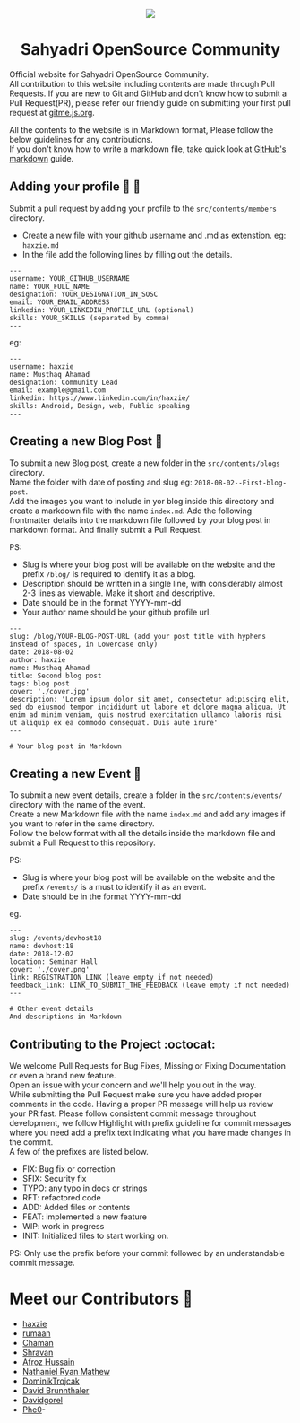 <p align="center">
<img src="https://raw.githubusercontent.com/haxzie/sosc-website/master/src/images/logo_main.png"/>
</p>
<h1 align="center">Sahyadri OpenSource Community</h1>

Official website for Sahyadri OpenSource Community.  
All contribution to this website including contents are made through Pull Requests. If you are new to Git and GitHub and don't know how to submit a Pull Request(PR), please refer our friendly guide on submitting your first pull request at [gitme.js.org](https://gitme.js.org).  

All the contents to the website is in Markdown format, Please follow the below guidelines for any contributions.  
If you don't know how to write a markdown file, take quick look at [GitHub's markdown](https://guides.github.com/features/mastering-markdown/) guide.

## Adding your profile :boy: :girl:
Submit a pull request by adding your profile to the `src/contents/members` directory.  
- Create a new file with your github username and .md as extenstion. eg: `haxzie.md`
- In the file add the following lines by filling out the details.
```
---
username: YOUR_GITHUB_USERNAME
name: YOUR_FULL_NAME
designation: YOUR_DESIGNATION_IN_SOSC
email: YOUR_EMAIL_ADDRESS
linkedin: YOUR_LINKEDIN_PROFILE_URL (optional)
skills: YOUR_SKILLS (separated by comma)
---
```

eg:
```
---
username: haxzie
name: Musthaq Ahamad
designation: Community Lead
email: example@gmail.com
linkedin: https://www.linkedin.com/in/haxzie/
skills: Android, Design, web, Public speaking
---
```

## Creating a new Blog Post :memo:
To submit a new Blog post, create a new folder in the `src/contents/blogs` directory.  
Name the folder with date of posting and slug eg: `2018-08-02--First-blog-post`.  
Add the images you want to include in yor blog inside this directory and create a markdown file with the name `index.md`.
Add the following frontmatter details into the markdown file followed by your blog post in markdown format.
And finally submit a Pull Request.

PS: 
- Slug is where your blog post will be available on the website and the prefix `/blog/` is required to identify it as a blog.
- Description should be written in a single line, with considerably almost 2-3 lines as viewable. Make it short and descriptive. 
- Date should be in the format YYYY-mm-dd
- Your author name should be your github profile url.

```
---
slug: /blog/YOUR-BLOG-POST-URL (add your post title with hyphens instead of spaces, in Lowercase only)
date: 2018-08-02
author: haxzie
name: Musthaq Ahamad
title: Second blog post
tags: blog post
cover: './cover.jpg'
description: 'Lorem ipsum dolor sit amet, consectetur adipiscing elit, sed do eiusmod tempor incididunt ut labore et dolore magna aliqua. Ut enim ad minim veniam, quis nostrud exercitation ullamco laboris nisi ut aliquip ex ea commodo consequat. Duis aute irure'
---

# Your blog post in Markdown
```

## Creating a new Event :triangular_flag_on_post:
To submit a new event details, create a folder in the `src/contents/events/` directory with the name of the event.  
Create a new Markdown file with the name `index.md` and add any images if you want to refer in the same directory.  
Follow the below format with all the details inside the markdown file and submit a Pull Request to this repository.

PS: 
- Slug is where your blog post will be available on the website and the prefix `/events/` is a must to identify it as an event.
- Date should be in the format YYYY-mm-dd

eg.
```
---
slug: /events/devhost18
name: devhost:18
date: 2018-12-02
location: Seminar Hall
cover: './cover.png'
link: REGISTRATION_LINK (leave empty if not needed)
feedback_link: LINK_TO_SUBMIT_THE_FEEDBACK (leave empty if not needed)
---

# Other event details
And descriptions in Markdown
```
## Contributing to the Project :octocat:
We welcome Pull Requests for Bug Fixes, Missing or Fixing Documentation or even a brand new feature.  
Open an issue with your concern and we'll help you out in the way.  
While submitting the Pull Request make sure you have added proper comments in the code. Having a proper PR message will help us review your PR fast. Please follow consistent commit message throughout development, we follow Highlight with prefix guideline for commit messages where you need add a prefix text indicating what you have made changes in the commit.  
A few of the prefixes are listed below.
- FIX: Bug fix or correction
- SFIX: Security fix
- TYPO: any typo in docs or strings
- RFT: refactored code
- ADD: Added files or contents
- FEAT: implemented a new feature
- WIP: work in progress
- INIT: Initialized files to start working on. 

PS: Only use the prefix before your commit followed by an understandable commit message.

# Meet our Contributors :tada:
- [haxzie](https://github.com/haxzie)
- [rumaan](https://github.com/rumaan)
- [Chaman](https://github.com/chaman-k)
- [Shravan](https://github.com/shravan1998)
- [Afroz Hussain](https://github.com/coderhawk999)
- [Nathaniel Ryan Mathew](https://github.com/nathanielmathew)
- [DominikTrojcak](https://github.com/DominikTrojcak)
- [David Brunnthaler](https://github.com/davidbru)
- [Davidgorel](https://github.com/davidgorel)
- [Phe0](https://github.com/phe0)- 
